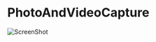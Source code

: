 # PhotoAndVideoCapture

![ScreenShot](https://raw.github.com/wimsonevel/PhotoAndVideoCapture/tree/master/ss)
